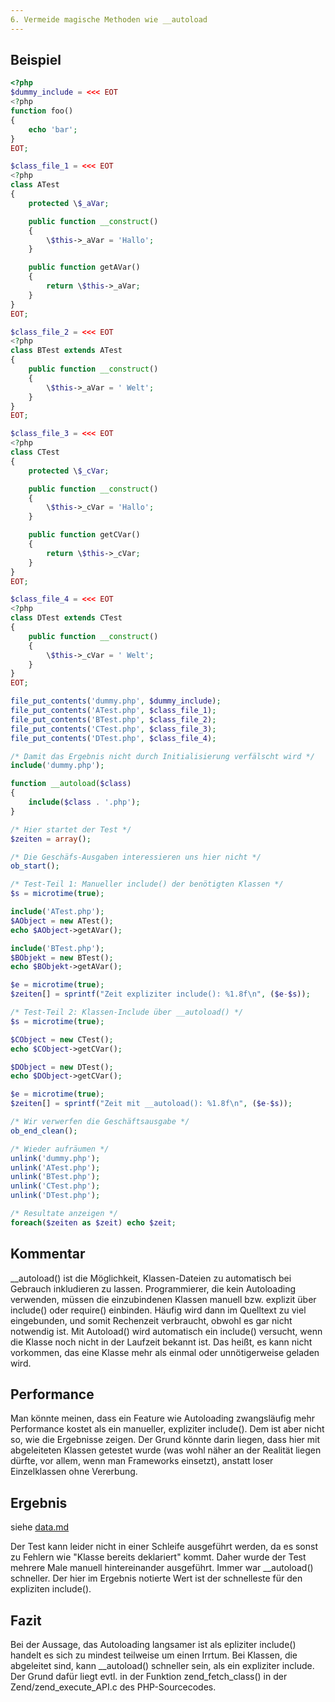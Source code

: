 ```yaml
---
6. Vermeide magische Methoden wie __autoload
---
```


Beispiel
--------
```php
<?php
$dummy_include = <<< EOT
<?php
function foo()
{
	echo 'bar';
}
EOT;

$class_file_1 = <<< EOT
<?php
class ATest
{
	protected \$_aVar;

	public function __construct()
	{
		\$this->_aVar = 'Hallo';
	}

	public function getAVar()
	{
		return \$this->_aVar;
	}
}
EOT;

$class_file_2 = <<< EOT
<?php
class BTest extends ATest
{
	public function __construct()
	{
		\$this->_aVar = ' Welt';
	}
}
EOT;

$class_file_3 = <<< EOT
<?php
class CTest
{
	protected \$_cVar;

	public function __construct()
	{
		\$this->_cVar = 'Hallo';
	}

	public function getCVar()
	{
		return \$this->_cVar;
	}
}
EOT;

$class_file_4 = <<< EOT
<?php
class DTest extends CTest
{
	public function __construct()
	{
		\$this->_cVar = ' Welt';
	}
}
EOT;

file_put_contents('dummy.php', $dummy_include);
file_put_contents('ATest.php', $class_file_1);
file_put_contents('BTest.php', $class_file_2);
file_put_contents('CTest.php', $class_file_3);
file_put_contents('DTest.php', $class_file_4);

/* Damit das Ergebnis nicht durch Initialisierung verfälscht wird */
include('dummy.php');

function __autoload($class)
{
	include($class . '.php');
}

/* Hier startet der Test */
$zeiten = array();

/* Die Geschäfs-Ausgaben interessieren uns hier nicht */
ob_start();

/* Test-Teil 1: Manueller include() der benötigten Klassen */
$s = microtime(true);

include('ATest.php');
$AObject = new ATest();
echo $AObject->getAVar();

include('BTest.php');
$BObjekt = new BTest();
echo $BObjekt->getAVar();

$e = microtime(true);
$zeiten[] = sprintf("Zeit expliziter include(): %1.8f\n", ($e-$s));

/* Test-Teil 2: Klassen-Include über __autoload() */
$s = microtime(true);

$CObject = new CTest();
echo $CObject->getCVar();

$DObject = new DTest();
echo $DObject->getCVar();

$e = microtime(true);
$zeiten[] = sprintf("Zeit mit __autoload(): %1.8f\n", ($e-$s));

/* Wir verwerfen die Geschäftsausgabe */
ob_end_clean();

/* Wieder aufräumen */
unlink('dummy.php');
unlink('ATest.php');
unlink('BTest.php');
unlink('CTest.php');
unlink('DTest.php');

/* Resultate anzeigen */
foreach($zeiten as $zeit) echo $zeit;
```

Kommentar
---------
__autoload() ist die Möglichkeit, Klassen-Dateien zu automatisch bei Gebrauch inkludieren zu lassen. Programmierer, die kein Autoloading verwenden, müssen die einzubindenen Klassen manuell bzw. explizit über include() oder require() einbinden. Häufig wird dann im Quelltext zu viel eingebunden, und somit Rechenzeit verbraucht, obwohl es gar nicht notwendig ist. Mit Autoload() wird automatisch ein include() versucht, wenn die Klasse noch nicht in der Laufzeit bekannt ist. Das heißt, es kann nicht vorkommen, das eine Klasse mehr als einmal oder unnötigerweise geladen wird.

Performance
-----------
Man könnte meinen, dass ein Feature wie Autoloading zwangsläufig mehr Performance kostet als ein manueller, expliziter include(). Dem ist aber nicht so, wie die Ergebnisse zeigen. Der Grund könnte darin liegen, dass hier mit abgeleiteten Klassen getestet wurde (was wohl näher an der Realität liegen dürfte, vor allem, wenn man Frameworks einsetzt), anstatt loser Einzelklassen ohne Vererbung.

Ergebnis
--------

siehe [data.md](data.md)

Der Test kann leider nicht in einer Schleife ausgeführt werden, da es sonst zu Fehlern wie "Klasse bereits deklariert" kommt. Daher wurde der Test mehrere Male manuell hintereinander ausgeführt. Immer war __autoload() schneller. Der hier im Ergebnis notierte Wert ist der schnelleste für den expliziten include().

Fazit
-----
Bei der Aussage, das Autoloading langsamer ist als epliziter include() handelt es sich zu mindest teilweise um einen Irrtum. Bei Klassen, die abgeleitet sind, kann __autoload() schneller sein, als ein expliziter include. Der Grund dafür liegt evtl. in der Funktion zend_fetch_class() in der Zend/zend_execute_API.c des PHP-Sourcecodes.